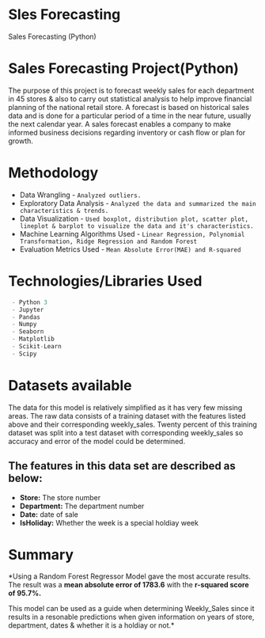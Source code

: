 # Sles Forecasting
Sales Forecasting (Python)
# Sales Forecasting Project(Python)

The purpose of this project is to forecast weekly sales for each department in 45 stores & also to carry out statistical analysis to help improve financial planning of the national retail store. A forecast is based on historical sales data and is done for a particular period of a time in the near future, usually the next calendar year. A sales forecast enables a company to make informed business decisions regarding inventory or cash flow or plan for growth.


# Methodology

 - Data Wrangling - `Analyzed outliers.`
 - Exploratory Data Analysis - `Analyzed the data and summarized the main characteristics & trends.`
 - Data Visualization - `Used boxplot, distribution plot, scatter plot, lineplot & barplot to visualize the data and it's characteristics.`
 - Machine Learning Algorithms Used - `Linear Regression, Polynomial Transformation, Ridge Regression and Random Forest`
 - Evaluation Metrics Used - `Mean Absolute Error(MAE) and R-squared`


# Technologies/Libraries Used
``` javascript
 - Python 3
 - Jupyter
 - Pandas
 - Numpy
 - Seaborn
 - Matplotlib
 - Scikit-Learn
 - Scipy
 ```

# Datasets available

The data for this model is relatively simplified as it has very few missing areas. The raw data consists of a training dataset with the features listed above and their corresponding weekly_sales. Twenty percent of this training dataset was split into a test dataset with corresponding weekly_sales so accuracy and error of the model could be determined.

## The features in this data set are described as below:

-   **Store:** The store number
-   **Department:**  The department number 
-   **Date:**  date of sale
-   **IsHoliday:**  Whether the week is a special holdiay week


# Summary

*Using a Random Forest Regressor Model gave the most accurate results. The result was a **mean absolute error of 1783.6** with the **r-squared score of 95.7%.**

This model can be used as a guide when determining Weekly_Sales since it results in a resonable predictions when given information on years of store, department, dates & whether it is a holdiay or not.*
